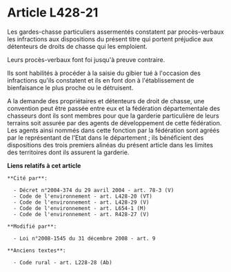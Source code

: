 # Article L428-21

Les gardes-chasse particuliers assermentés constatent par procès-verbaux les infractions aux dispositions du présent titre
qui portent préjudice aux détenteurs de droits de chasse qui les emploient.

Leurs procès-verbaux font foi jusqu'à preuve contraire.

Ils sont habilités à procéder à la saisie du gibier tué à l'occasion des infractions qu'ils constatent et ils en font don à
l'établissement de bienfaisance le plus proche ou le détruisent. 

A la demande des propriétaires et détenteurs de droit de chasse, une convention peut être passée entre eux et la fédération
départementale des chasseurs dont ils sont membres pour que la garderie particulière de leurs terrains soit assurée par des
agents de développement de cette fédération. Les agents ainsi nommés dans cette fonction par la fédération sont agréés par le
représentant de l'Etat dans le département ; ils bénéficient des dispositions des trois premiers alinéas du présent article
dans les limites des territoires dont ils assurent la garderie.

**Liens relatifs à cet article**

	**Cité par**:

	  - Décret n°2004-374 du 29 avril 2004 - art. 78-3 (V)
	  - Code de l'environnement - art. L428-20 (VT)
	  - Code de l'environnement - art. L428-29 (V)
	  - Code de l'environnement - art. L654-1 (M)
	  - Code de l'environnement - art. R428-27 (V)

	**Modifié par**:

	  - Loi n°2008-1545 du 31 décembre 2008 - art. 9

	**Anciens textes**:

	  - Code rural - art. L228-28 (Ab)
